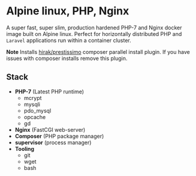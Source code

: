 # Alpine linux, PHP, Nginx

A super fast, super slim, production hardened PHP-7 and Nginx docker image built on Alpine linux. Perfect for horizontally distributed PHP and `Laravel` applications run within a container cluster.

**Note** Installs [hirak/prestissimo](https://github.com/hirak/prestissimo) composer parallel install plugin. If you have issues with composer installs remove this plugin.

## Stack

* **PHP-7** (Latest PHP runtime)
	* mcrypt
	* mysqli
	* pdo_mysql
	* opcache
	* gd
* **Nginx** (FastCGI web-server)
* **Composer** (PHP package manager)
* **supervisor** (process manager)
* **Tooling**
	* git
	* wget
	* bash
